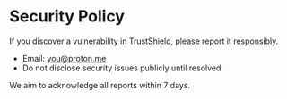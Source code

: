 # Security Policy

If you discover a vulnerability in TrustShield, please report it responsibly.

- Email: you@proton.me  
- Do not disclose security issues publicly until resolved.

We aim to acknowledge all reports within 7 days.
